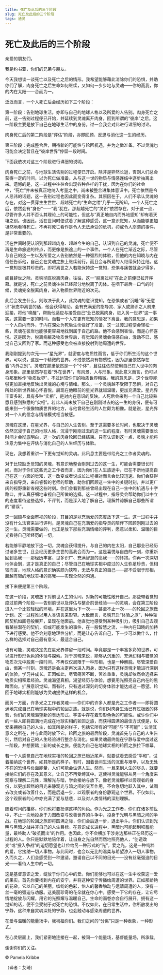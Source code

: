 ```yaml
--- 
title: 死亡及此后的三个阶段 
slug: 死亡及此后的三个阶段 
tags: 通灵 
--- 
```

# 死亡及此后的三个阶段

亲爱的朋友们，

我是约书亚，你们的兄弟与朋友。

今天我想谈一谈死亡以及死亡之后的情形。我希望能够藉此消除你们的恐惧，并助你们了解，肉身死亡之后生命如何继续，又如何一步步地与灵魂——你的高我，你的内在太阳——合而为一。       

泛泛而言，一个人死亡后会经历如下三个阶段：

第一阶段：告别地球生活，亦即与自己的地球人格以及所爱的人告别。肉身死亡之前，这一告别过程便已开始，并延续到灵魂离开肉身，回到所谓的“彼岸”之后。这一阶段主要是放下自己在地球生活中的身份。过一会我会对此进行详细的讨论。

肉身死亡后的第二阶段是“评估”阶段，亦即回顾、反思与消化这一生的经历。

第三阶段：完成整合后，期待新的可能性与轮回机遇，并为之做准备。不过灵魂也可能会决定暂且在“彼岸世界”停留一段时间。

下面我依次对这三个阶段进行详细的说明。

肉身死亡之前，与地球生活告别的过程便已开启。除非是猝然长逝，否则人们总会获得一定的时间，以为死亡做准备，从与这一世的物质与情感连结中逐步抽离出来。遗憾的是，这一过程中往往会出现各种各样的干扰，因为在你们的社会中，“死亡”并未被真正地纳入考量之中，尚未被整合进集体意识中。死亡依然是令人忌讳的话题，这一告别过程也因此而变得复杂。其原因在于，人们不承认灵魂的存在，对这一贯穿生生世世、超越死亡的“生命之缕”几乎一无所知。一个人死亡之后，依然会有“身份”——“我”犹在，那超越死亡的“灵识”依然存在，对于这一点，尽管许多人并不否认其理论上的可能性，但这与“真正地自内而外地感知”却有着天壤之别。也因此，活在世间时便试着了解这种感受，这一意识觉知，从而能够更加坦然地看待死亡，不再将死亡看作是令人无法承受的危机，抑或令人崩溃的事件，是非常重要的。

活在世间时便认识到那超越肉身、超越今生的自己，认识到自己的灵魂，死亡便不再是生命旅途的终点，而更像是旅途上的一个事件。一个人在死亡渐近之际，尽管与自己的这一生以及所爱之人告别依然是一种强烈的体验，但他的内在知晓与内在信任告诉他，自己会在灵魂之旅上继续前行，而且会与所爱的人继续保持连结。这一觉知是极其珍贵的。即将离世之人若能保持这一觉知，恐惧与痛苦就会少得多。

阖目辞世之际，灵魂彻底脱离肉身。往往，这一“脱离过程”在此之前便已拉开序幕。就是说，死亡之前灵魂往往已经部分地脱离了肉体。在咽下最后一口气的时候，灵魂完全脱离肉身，进入物质世界附近的次元。

此后会发生什么，则取决于此人，此灵魂的意识觉知。在恐惧或者“沉睡”等“无意识”状态中离世的话，他会获得帮助。会有充满爱的指导灵、家人或熟识之人前来迎接，将他“唤醒”，帮助他适应与接受自己“业已脱离肉身，进入另一世界”这一事实。这需要一定的时间。而若一个人在更有觉知的情况下离世，我的意思是，如果一个人自内而外，于内在深处为死后生命做好了准备，这一过渡过程便会轻松一些，灵魂在彼岸也能够更容易地找到属于自己的路。他不会感到害怕，而是心怀喜悦。这是因为，脱离病躯及物质世界后，有觉知的灵魂会倍感自由，激动不已，感觉自己又回到了家。而这种感受也会被直接投射到他周遭的世界。

我刚刚提到的次元——“星光界”，就密度与物质性而言，低于你们所生活的这个世界。可以说，这是一个精微的世界，不过依然具有物质性，因为那里依然存在着“内外之别”。灵魂在那里依然是一个“个体”，且往往依然使用自己在人世中的肉身形象。那里依然存在着“外在世界”，有风景、人与形象。就此意义而言，仍可以将那里称作“物质世界”，不过远较你们的物质世界精微。我的意思是，这个世界能够更加直接地反映出灵魂的心境与情绪。那么，一个灵魂越不受限于恐惧，对自己所处的新世界越心怀喜悦，展现在他眼前的星光界就越温暖，更加充满爱。星光界丰富多彩，具有多种“实相”，是对内在意识的反映。人死后会来到一个自己比较熟悉且感到熟悉的“实相”。若此人尚未放下自己在刚刚过去的这一生的身份，便有可能来到一个很像物质世界的地方，与他曾经生活的人世颇为相像。就是说，星光界对一个人的信念与情绪模式相当敏感。

灵魂在这里，在星光界，与自己的人生告别。至于这需要多长时间，也取决于灵魂依然沉浸于自己的地球人格，沉浸于刚刚过去的这一生的程度。有时灵魂需要很长时间才会彻底明白，这一次的肉身轮回已经结束。只有认识到这一点，灵魂才能将注意力集中在评估与消化自己的人生经历与体验。

现在，我想着重讲一下更有觉知的灵魂。此讯息主要是带给光之工作者灵魂的。

对于比较缺乏觉知的灵魂，有意识地整合刚刚过去的这一生，可能会需要很长时间。而对于你们这些光之工作者而言，因为你们在人生旅途中，已在不断地提高自己在这一方面的觉知，这一改变或者说成长过程相对而言会比较迅速。你们会获得来自指导灵，来自睿智的老师的帮助，助你们回顾这一生中的关键时刻，并以更广阔的视野重新省视这些时刻。你们会看到那些曾经出现在自己一生中的机遇与十字路口，并认真仔细地审视自己所做的选择。这一过程中，指导灵会帮助你们以中立的态度看待这些选择，不评判，而是深入地了解自己，理解并谅解自己那些所谓的“错误”。

这一回顾与全面审视的阶段，其目的是以充满爱的态度放下这一生。这一过程中并没有什么法官来进行评判。是灵魂自己在充满爱的指导灵的陪伴下回顾刚刚过去的这一生。灵魂需要做的，也正是放下那些充满情绪的评判，愿意以柔和、温暖的目光看待自己所经历的一切。

若能够平静地放下这一切，灵魂会获得提升，与自己的内在太阳，自己那业已经历过诸多生世，且会经历更多生世的高我合而为一。这是喜悦与自由的一刻，你重新回到高我——那经历丰富、见多识广、充满智慧的高我——的怀抱。你再一次深切地体会到，这才是真正的自己；尽管自己在地球实相中度过的人生弥足珍贵，但相较而言，地球人格的意识确实颇为狭窄，无法与真正的自己——那不受限于形相，超越有限的地球实相的高我——实现全然的沟通。

接下来便是第三个阶段。

在这一阶段，灵魂放下对前世人生的认同，对新的可能性敞开自己。那些带着觉知度过前两个阶段——告别前世以及评估与整合前世经验——的灵魂，会在第三阶段进入一个比较轻松的环境，并在这里为下一次——甚至不止一次——的轮回之旅做计划。这一过程难以用人类语言来形容。大致而言，灵魂开启“体验之旅”，种种轮回契机如画卷般展开，呈现在他面前。他直觉地感受到某种吸引力，吸引自己去观看某些潜在的契机，抑或可能发生的事件，在一股智慧之流，一种内在知晓的加持下进行感受。他不会刻意地理性分析，而是让心告诉自己，下一步可以做什么，什么样的选择对自己最有意义，最适合自己。

也有可能，灵魂决定先在星光界停留一段时间。毕竟那是一个丰富多彩的世界，可以进行形形色色的体验与探索。对于灵魂来说，能够从沉重的、充满幻相与错觉的物质次元中脱离一段时间，不再仅仅局限于一种形相，也是一种解脱。尽管深爱自由，但某一时刻，灵魂还是会决定再次进入肉身，因为只有这样灵魂才能进行深刻的体验，学习并成长。正因如此，尽管痛苦不断，苦难重重，灵魂却依然会选择来物质实相积累经验。灵魂渴望真相，渴望经历与体验，想要用光照亮自己内在的黑暗面向，扩展意识觉知。而有时，只有透过深刻的切身体验才能达成这一愿望。轮回于地球实相则能够为灵魂提供这样的机会。

而另一方面，许多光之工作者灵魂——你们中的许多人都是光之工作者——即将圆满地完成自己在地球实相中的轮回之旅。就是说，你们对肉身生活已有过极致的体验，你们的灵魂渴望新的表达形式。宇宙中存在着形形色色的可能性。或许你们中的一些人即将圆满地完成在地球实相的轮回之旅，而获得圆满的最佳方式便是，以爱来拥抱自己的人生，如其所是的样子，包括它所有的“可能”与“不可能”；认清其意义之所在，并与此同时放下它。轮回之旅的最后阶段，灵魂首先与自己的人生告别，然后对自己的人生经验进行整合与消化。如果灵魂最终能在宁静与爱中度过这一阶段，并想要踏上新的成长之旅，便能为自己在地球实相的轮回之旅拉下帷幕。

若一个人感觉自己在地球实相的轮回之旅已趋近尾声，就要试着去感受“平和”，试着接纳这个世界，如其所是的样子。有时，因着世间生活的沉重与艰辛，以及无处不在的恐惧与负面能量，人们可能会诟谇人生。然而，一旦来到人生的尽头，就要接纳它们的存在及其意义，让自己不再受缚其中。这使得灵魂能够从另一个角度来观察与理解二元性，理解光与暗，学会接纳与放下。像老灵魂那样以旁观者的身份，以更加超然的目光来静观光与暗之间的交互作用，不会急切地跃入其中，试图去改变或者改善什么，而是后退一步，以观察者的身份静观这个世界。不仅如此，这个观察者的心中亦充满了爱与慈悲，以及对人类情绪的深刻理解。

随着时间的推移，你们也将要扮演这样的角色。作为光之工作者，你们在诸多前世中，不止一次地投身于力图改变与改善世界的斗争中，投身于光明与黑暗之间的争战。在地球的轮回之旅即将圆满之际，你们会后退一步，退出争斗。你们认识到光明与黑暗之战并非自己的人生目标。在意识成长进程中，黑暗也可能起到积蓄能量，最终助人“破茧而出”的作用。也因此，你不会横加干涉身边那些正在经历这一过程的人。你只是默默地陪伴着，让自身之光自然而然地照亮他人，“创造改变”或“投入争战”的迫切愿望也让位给另一种形式的“光”，爱之光。这是一种纯粹的爱，它接纳一切人事物，与此同时，也会以无比的温柔与希望渗入一切人事物。久而久之，人们会感受到一种邀请，邀请自己以不同的目光——没有丝毫强迫的目光——看待人生中的一切。

这是基督意识之爱，绽放于你们心中的爱。你们能够也可以在这一生中收获这一爱的果实。首先你要找到内在的安宁，并将这种安宁传播给周遭的世界。正如那娇艳的花朵，它以自己的美丽，缤纷的色彩，怡人的馨香触动与邀请周遭的人，没有一丝一毫的强迫与劝服。这美丽珍奇的花朵就在你心中。感受一下它的存在，让它尽情地绽放与闪耀。用它的光照耀与温暖自己，生命的画卷亦会自行展开。拥有这一觉知的话，便不会受制于对死亡的恐惧。不仅如此，在日常生活中，你所散发出的宁静，这种来自灵魂深处的宁静，也会触动与感染周遭的世界，

在爱与温暖的能量场中，我祝福你们。我们之间的“分离”只是一种表象，一种形式。

在心灵层面上，我们紧密地连接在一起，被同一个能量场，基督能量场，所承载。

谢谢你们的关注。

© Pamela Kribbe

（译者：艾琦）